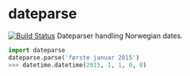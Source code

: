 # dateparse
[![Build Status](https://travis-ci.org/tobiasli/dateparse.svg?branch=master)](https://travis-ci.org/tobiasli/dateparse)
Dateparser handling Norwegian dates.

```python
import dateparse
dateparse.parse('første januar 2015')
>>> datetime.datetime(2015, 1, 1, 0, 0)
```
